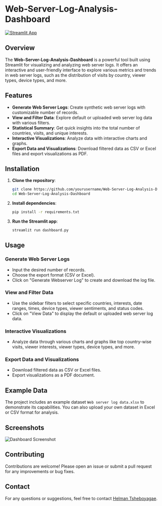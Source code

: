 # Web-Server-Log-Analysis-Dashboard

[![Streamlit App](https://img.shields.io/badge/Streamlit-App-blue)](https://webserverlog-analysis-dashboard.streamlit.app/)

## Overview

The **Web-Server-Log-Analysis-Dashboard** is a powerful tool built using Streamlit for visualizing and analyzing web server logs. It offers an interactive and user-friendly interface to explore various metrics and trends in web server logs, such as the distribution of visits by country, viewer types, device types, and more.

## Features

- **Generate Web Server Logs**: Create synthetic web server logs with customizable number of records.
- **View and Filter Data**: Explore default or uploaded web server log data with various filters.
- **Statistical Summary**: Get quick insights into the total number of countries, visits, and unique interests.
- **Interactive Visualizations**: Analyze data with interactive charts and graphs.
- **Export Data and Visualizations**: Download filtered data as CSV or Excel files and export visualizations as PDF.

## Installation

1. **Clone the repository**:
    ```bash
    git clone https://github.com/yourusername/Web-Server-Log-Analysis-Dashboard.git
    cd Web-Server-Log-Analysis-Dashboard
    ```

2. **Install dependencies**:
    ```bash
    pip install -r requirements.txt
    ```

3. **Run the Streamlit app**:
    ```bash
    streamlit run dashboard.py
    ```

## Usage

### Generate Web Server Logs
- Input the desired number of records.
- Choose the export format (CSV or Excel).
- Click on "Generate Webserver Log" to create and download the log file.

### View and Filter Data
- Use the sidebar filters to select specific countries, interests, date ranges, times, device types, viewer sentiments, and status codes.
- Click on "View Data" to display the default or uploaded web server log data.

### Interactive Visualizations
- Analyze data through various charts and graphs like top country-wise visits, viewer interests, viewer types, device types, and more.

### Export Data and Visualizations
- Download filtered data as CSV or Excel files.
- Export visualizations as a PDF document.

## Example Data

The project includes an example dataset `Web server log data.xlsx` to demonstrate its capabilities. You can also upload your own dataset in Excel or CSV format for analysis.

## Screenshots

![Dashboard Screenshot](screenshot.png)

## Contributing

Contributions are welcome! Please open an issue or submit a pull request for any improvements or bug fixes.

## Contact

For any questions or suggestions, feel free to contact [Helman Tsheboyagae](tsheboyagaeh@gmail.com).
